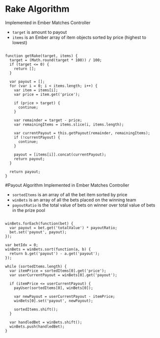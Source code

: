 # Rake Algorithm
Implemented in Ember Matches Controller

* `target` is amount to payout
* `items` is an Ember array of item objects sorted by price (highest to lowest)

<pre><code>
function getRake(target, items) {
  target = (Math.round(target * 100)) / 100;
  if (target <= 0) {
    return [];
  }

  var payout = [];
  for (var i = 0; i < items.length; i++) {
    var item = items[i];
    var price = item.get('price');

    if (price > target) {
      continue;
    }

    var remainder = target - price;
    var remainingItems = items.slice(i, items.length);

    var currentPayout = this.getPayout(remainder, remainingItems);
    if (!currentPayout) {
      continue;
    }

    payout = [items[i]].concat(currentPayout);
    return payout;
  }

  return payout;
}
</code></pre>

#Payout Algorithm
Implemented in Ember Matches Controller

* `sortedItems` is an array of all the bet item sorted by price
* `winBets` is an array of all the bets placed on the winning team
* `payoutRatio` is the total value of bets on winner over total value of bets in the prize pool

<pre><code>
winBets.forEach(function(bet) {
  var payout = bet.get('totalValue') * payoutRatio;
  bet.set('payout', payout);
});

var betIdx = 0;
winBets = winBets.sort(function(a, b) {
  return b.get('payout') - a.get('payout');
});

while (sortedItems.length) {
  var itemPrice = sortedItems[0].get('price');
  var userCurrentPayout = winBets[0].get('payout');

  if (itemPrice <= userCurrentPayout) {
    payUser(sortedItems[0], winBets[0]);

    var newPayout = userCurrentPayout - itemPrice;
    winBets[0].set('payout', newPayout);

    sortedItems.shift();
  }

  var handledBet = winBets.shift();
  winBets.push(handledBet);
}
</code></pre>
